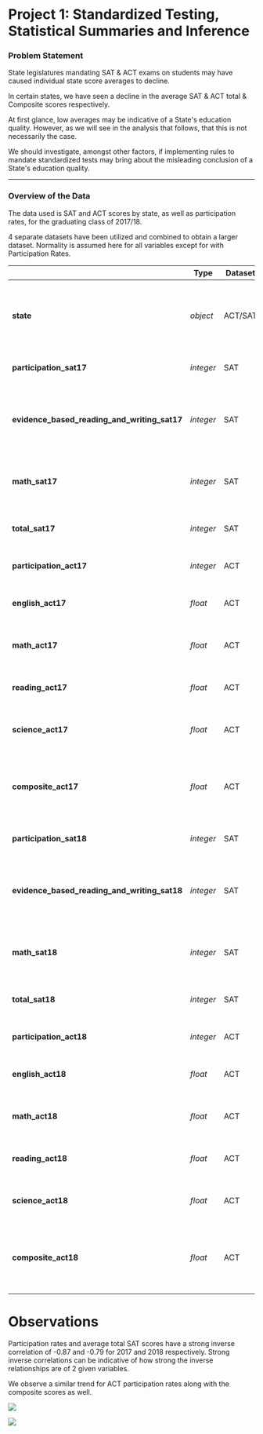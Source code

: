 # Project 1: Standardized Testing, Statistical Summaries and Inference

### Problem Statement
State legislatures mandating SAT & ACT exams on students may have caused individual state score averages to decline.

In certain states, we have seen a decline in the average SAT & ACT total & Composite scores respectively.

At first glance, low averages may be indicative of a State's education quality. However, as we will see in the analysis that follows, that this is not necessarily the case.

We should investigate, amongst other factors, if implementing rules to mandate standardized tests may bring about the misleading conclusion of a State's education quality.
___
### Overview of the Data
The data used is SAT and ACT scores by state, as well as participation rates, for the graduating class of 2017/18.

4 separate datasets have been utilized and combined to obtain a larger dataset. Normality is assumed here for all variables except for with Participation Rates.

||Type|Dataset|Description|
|---|---|---|---|
|**state**|*object*|ACT/SAT|The name of the state. The data includes the 50 states of the United States of America plus the District of Columbia| 
|**participation_sat17**|*integer*|SAT|The SAT participation rate per state in 2017|
|**evidence_based_reading_and_writing_sat17**|*integer*|SAT|The average SAT Evidence Based Reading and Writing score per state in 2017. Scores can range from 200-800.|
|**math_sat17**|*integer*|SAT|The average SAT Math score per state in 2017. Scores can range from 200-800.|
|**total_sat17**|*integer*|SAT|The SAT Total score per state in 2017. Total can range from 400-1600|
|**participation_act17**|*integer*|ACT|The ACT participation rate per state in 2017|
|**english_act17**|*float*|ACT|The average ACT English score per state in 2017. Score can range from 1-36|
|**math_act17**|*float*|ACT|The average ACT Math score per state in 2017. Score can range from 1-36|
|**reading_act17**|*float*|ACT|The average ACT Reading score per state in 2017. Score can range from 1-36|
|**science_act17**|*float*|ACT|The average ACT Science score per state in 2017. Score can range from 1-36|
|**composite_act17**|*float*|ACT|The average score between ACT English,Math,Reading and Science scores per state in 2017. Composite can range from 1-36|
|**participation_sat18**|*integer*|SAT|The SAT participation rate per state in 2018|
|**evidence_based_reading_and_writing_sat18**|*integer*|SAT|The average SAT Evidence Based Reading and Writing score per state in 2018. Scores can range from 200-800.|
|**math_sat18**|*integer*|SAT|The average SAT Math score per state in 2018. Scores can range from 200-800.|
|**total_sat18**|*integer*|SAT|The SAT Total score per state in 2018. Total can range from 400-1600|
|**participation_act18**|*integer*|ACT|The ACT participation rate per state in 2018|
|**english_act18**|*float*|ACT|The average ACT English score per state in 2018. Score can range from 1-36|
|**math_act18**|*float*|ACT|The average ACT Math score per state in 2018. Score can range from 1-36|
|**reading_act18**|*float*|ACT|The average ACT Reading score per state in 2018. Score can range from 1-36|
|**science_act18**|*float*|ACT|The average ACT Science score per state in 2018. Score can range from 1-36|
|**composite_act18**|*float*|ACT|The average score between ACT English,Math,Reading and Science scores per state in 2018. Composite can range from 1-36|




# Observations

Participation rates and average total SAT scores have a strong inverse correlation of -0.87 and -0.79 for 2017 and 2018 respectively.
Strong inverse correlations can be indicative of how strong the inverse relationships are of 2 given variables.

We observe a similar trend for ACT participation rates along with the composite scores as well.

![](https://i.ibb.co/LtNLQ6v/download.png)

![](https://i.ibb.co/7zfFdfk/participation-rate-and-total-score-ACT.png) 





